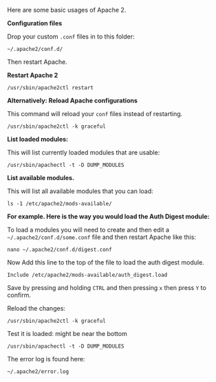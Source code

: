 
Here are some basic usages of Apache 2.

**Configuration files**

Drop your custom `.conf` files in to this folder:

~~~
~/.apache2/conf.d/
~~~

Then restart Apache.

**Restart Apache 2**

~~~
/usr/sbin/apache2ctl restart
~~~

**Alternatively: Reload Apache configurations**

This command will reload your `conf` files instead of restarting.

~~~
/usr/sbin/apache2ctl -k graceful
~~~

**List loaded modules:**

This will list currently loaded modules that are usable:

~~~
/usr/sbin/apachectl -t -D DUMP_MODULES
~~~

**List available modules.**

This will list all available modules that you can load:

~~~
ls -1 /etc/apache2/mods-available/
~~~

**For example. Here is the way you would load the Auth Digest module:**

To load a modules you will need to create and then edit a `~/.apache2/conf.d/some.conf` file and then restart Apache like this:

~~~
nano ~/.apache2/conf.d/digest.conf
~~~

Now Add this line to the top of the file to load the auth digest module.

~~~
Include /etc/apache2/mods-available/auth_digest.load
~~~

Save by pressing and holding `CTRL` and then pressing `x` then press `Y` to confirm.

Reload the changes:

~~~
/usr/sbin/apache2ctl -k graceful
~~~

Test it is loaded: might be near the bottom

~~~
/usr/sbin/apachectl -t -D DUMP_MODULES
~~~

The error log is found here:

~~~
~/.apache2/error.log
~~~




